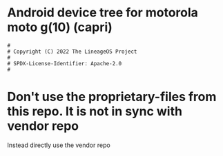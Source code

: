# Android device tree for motorola moto g(10) (capri)

```
#
# Copyright (C) 2022 The LineageOS Project
#
# SPDX-License-Identifier: Apache-2.0
#
```
# Don't use the proprietary-files from this repo. It is not in sync with vendor repo
Instead directly use the vendor repo
